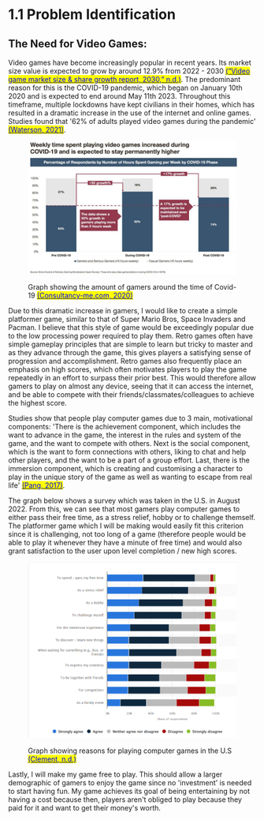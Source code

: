 # 1.1 Problem Identification

## The Need for Video Games:

Video games have become increasingly popular in recent years. Its market size value is expected to grow by around 12.9% from 2022 - 2030 [<mark style="color:blue;">(“Video game market size & share growth report, 2030,” n.d.)</mark>](../reference-page.md). The predominant reason for this is the COVID-19 pandemic, which began on January 10th 2020 and is expected to end around May 11th 2023. Throughout this timeframe, multiple lockdowns have kept civilians in their homes, which has resulted in a dramatic increase in the use of the internet and online games. Studies found that '62% of adults played video games during the pandemic' [<mark style="color:blue;">(Waterson, 2021)</mark>](../reference-page.md).

<figure><img src="../.gitbook/assets/image (2) (2) (1) (1).png" alt=""><figcaption><p>Graph showing the amount of gamers around the time of Covid-19 <a href="../reference-page.md"><mark style="color:blue;">(Consultancy-me.com, 2020)</mark></a></p></figcaption></figure>

Due to this dramatic increase in gamers, I would like to create a simple platformer game, similar to that of Super Mario Bros, Space Invaders and Pacman. I believe that this style of game would be exceedingly popular due to the low processing power required to play them. Retro games often have simple gameplay principles that are simple to learn but tricky to master and as they advance through the game, this gives players a satisfying sense of progression and accomplishment. Retro games also frequently place an emphasis on high scores, which often motivates players to play the game repeatedly in an effort to surpass their prior best. This would therefore allow gamers to play on almost any device, seeing that it can access the internet, and be able to compete with their friends/classmates/colleagues to achieve the highest score.



Studies show that people play computer games due to 3 main, motivational components: 'There is the achievement component, which includes the want to advance in the game, the interest in the rules and system of the game, and the want to compete with others. Next is the social component, which is the want to form connections with others, liking to chat and help other players, and the want to be a part of a group effort. Last, there is the immersion component, which is creating and customising a character to play in the unique story of the game as well as wanting to escape from real life' [<mark style="color:blue;">(Pang, 2017)</mark>](../reference-page.md).

The graph below shows a survey which was taken in the U.S. in August 2022. From this, we can see that most gamers play computer games to either pass their free time, as a stress relief, hobby or to challenge themself. The platformer game which I will be making would easily fit this criterion since it is challenging, not too long of a game (therefore people would be able to play it whenever they have a minute of free time) and would also grant satisfaction to the user upon level completion / new high scores.

<figure><img src="../.gitbook/assets/image (1) (1) (1) (1) (1) (1) (1).png" alt=""><figcaption><p>Graph showing reasons for playing computer games in the U.S <a href="../reference-page.md"><mark style="color:blue;">(Clement, n.d.)</mark></a></p></figcaption></figure>

Lastly, I will make my game free to play. This should allow a larger demographic of gamers to enjoy the game since no 'investment' is needed to start having fun. My game achieves its goal of being entertaining by not having a cost because then, players aren't obliged to play because they paid for it and want to get their money's worth.

